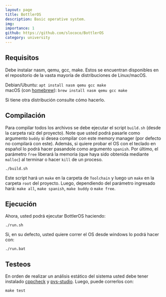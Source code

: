 ```yaml
---
layout: page
title: BottlerOS
description: Basic operative system.
img:
importance: 1
github: https://github.com/slococo/BottlerOS
category: university
---
```


## Requisitos <a name="requisitos"></a>

Debe instalar nasm, qemu, gcc, make. Estos se encuentran disponibles en el repositorio de la vasta mayoría de distribuciones de Linux/macOS.

Debian/Ubuntu: `apt install nasm qemu gcc make`\
macOS (con [homebrew](https://brew.sh/)): `brew install nasm qemu gcc make`

Si tiene otra distribución consulte cómo hacerlo.

## Compilación <a name="compilación"></a>

Para compilar todos los archivos se debe ejecutar el script `build.sh` (desde la carpeta raíz del proyecto). Note que usted podrá pasarle como argumento `buddy` si desea compilar con este memory manager (por defecto no compilará con este). Además, si quiere probar el OS con el teclado en español lo podrá hacer pasandole como argumento `spanish`. Por último, el parámetro `free` liberará la memoria (que haya sido obtenida mediante `malloc`) al terminar o hacer `kill` de un proceso.   

```
./build.sh
```

Este script hará un `make` en la carpeta de `Toolchain` y luego un `make` en la carpeta `root` del proyecto. Luego, dependiendo del parámetro ingresado hará: `make all`, `make spanish`, `make buddy` o `make free`.

## Ejecución <a name="ejecución"></a>

Ahora, usted podrá ejecutar BottlerOS haciendo:

```
./run.sh
```

Si, en su defecto, usted quiere correr el OS desde windows lo podrá hacer con:

```
./run.bat
```

## Testeos <a name="tests"></a>

En orden de realizar un análisis estático del sistema usted debe tener instalado [cppcheck](http://cppcheck.net/) y [pvs-studio](https://pvs-studio.com/). Luego, puede correrlos con:

```
make test
```